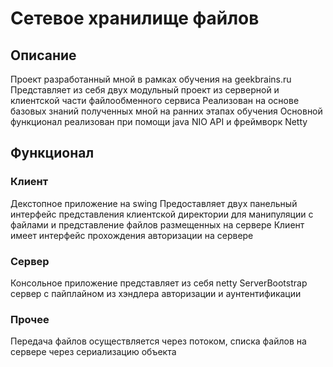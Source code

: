 # Сетевое хранилище файлов

## Описание
Проект разработанный мной в рамках обучения на geekbrains.ru
Представляет из себя двух модульный проект из серверной и клиентской части файлообменного сервиса
Реализован на основе базовых знаний полученных мной на ранних этапах обучения
Основной функционал реализован при помощи java NIO API и фреймворк Netty
## Функционал
### Клиент
Декстопное приложение на swing 
Предоставляет двух панельный интерфейс представления клиентской директории для манипуляции с файлами и представление файлов размещенных на сервере
Клиент имеет интерфейс прохождения авторизации на сервере
### Сервер
Консольное приложение представляет из себя netty ServerBootstrap сервер с пайплайном из хэндлера авторизации и аунтентификации
### Прочее
Передача файлов осуществляется через потоком, списка файлов на сервере через сериализацию объекта
